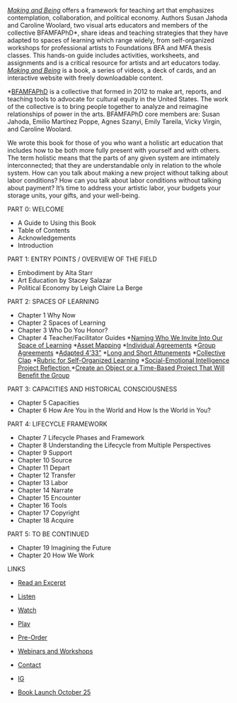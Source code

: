 [_Making and Being_](https://store.pioneerworks.org/products/making-and-being) offers a framework for teaching art that emphasizes contemplation, collaboration, and political economy. Authors Susan Jahoda and Caroline Woolard, two visual arts educators and members of the collective BFAMFAPhD*, share ideas and teaching strategies that they have adapted to spaces of learning which range widely, from self-organized workshops for professional artists to Foundations BFA and MFA thesis classes. This hands-on guide includes activities, worksheets, and assignments and is a critical resource for artists and art educators today. [_Making and Being_](https://store.pioneerworks.org/products/making-and-being) is a book, a series of videos, a deck of cards, and an interactive website with freely downloadable content. 

*[BFAMFAPhD](http://bfamfaphd.com) is a collective that formed in 2012 to make art, reports, and teaching tools to advocate for cultural equity in the United States. The work of the collective is to bring people together to analyze and reimagine relationships of power in the arts. BFAMFAPhD core members are: Susan Jahoda, Emilio Martínez Poppe, Agnes Szanyi, Emily Tareila, Vicky Virgin, and Caroline Woolard. 


We wrote this book for those of you who want a holistic art education that includes how to be both more fully present with yourself and with others. The term holistic means that the parts of any given system are intimately interconnected; that they are understandable only in relation to the whole system. How can you talk about making a new project without talking about labor conditions? How can you talk about labor conditions without talking about payment? It’s time to address your artistic labor, your budgets your storage units, your gifts, and your well-being.


PART 0: WELCOME
 
 * A Guide to Using this Book
 * Table of Contents 
 * Acknowledgements  
 * Introduction  
 
PART 1: ENTRY POINTS / OVERVIEW OF THE FIELD

* Embodiment by Alta Starr
* Art Education by Stacey Salazar
* Political Economy by Leigh Claire La Berge
 
PART 2: SPACES OF LEARNING
* Chapter 1	Why Now
* Chapter 2	Spaces of Learning 
* Chapter 3	Who Do You Honor? 
* Chapter 4	Teacher/Facilitator Guides
    *[Naming Who We Invite Into Our Space of Learning](http://bfamfaphd.com/wp-content/uploads/2019/08/Naming-Who-We-Invite-Into-Our-Space-of-Learning-draft-excerpt-Making-and-Being-Woolard-Jahoda.pdf)
    *[Asset Mapping](http://bfamfaphd.com/wp-content/uploads/2019/08/Asset-Mapping-draft-excerpt-from-Making-an-Being.pdf)
    *[Individual Agreements](http://bfamfaphd.com/wp-content/uploads/2019/08/Asset-Mapping-draft-excerpt-from-Making-an-Being.pdf)
    *[Group Agreements](http://bfamfaphd.com/wp-content/uploads/2019/08/Group-Agreements-draft-excerpt-from-Making-an-Being-Woolard-Jahoda.pdf)
    *[Adapted 4’33”](http://bfamfaphd.com/wp-content/uploads/2019/08/433-draft-excerpt-from-Making-an-Being-Woolard-Jahoda.pdf)
    *[Long and Short Attunements](http://bfamfaphd.com/wp-content/uploads/2019/08/Long-and-Short-Attunement-draft-excerpt-from-Making-an-Being-Woolard-Jahoda.pdf)
    *[Collective Clap](http://bfamfaphd.com/wp-content/uploads/2019/08/Collective-Clap-draft-excerpt-from-Making-an-Being-Woolard-Jahoda.pdf)
    *[Rubric for Self-Organized Learning](http://bfamfaphd.com/wp-content/uploads/2019/08/Rubric-for-Self-Organized-Learning-draft-excerpt-from-Making-an-Being-Woolard-Jahoda.pdf)
    *[Social-Emotional Intelligence Project Reflection ](http://bfamfaphd.com/wp-content/uploads/2019/08/Social-Emotional-Intelligence-Reflection-draft-excerpt-from-Making-an-Being-Woolard-Jahoda.pdf)
    *[Create an Object or a Time-Based Project That Will Benefit the Group ](http://bfamfaphd.com/wp-content/uploads/2019/08/What-does-this-classroom-want-excerpt-assignment-Making-and-Being-Woolard-Jahoda.pdf)

PART 3: CAPACITIES AND HISTORICAL CONSCIOUSNESS
* Chapter 5	Capacities
* Chapter 6	How Are You in the World and How Is the World in You? 

PART 4: LIFECYCLE FRAMEWORK
* Chapter 7	Lifecycle Phases and Framework
* Chapter 8	Understanding the Lifecycle from Multiple Perspectives  
* Chapter 9     Support
* Chapter 10	Source
* Chapter 11	Depart
* Chapter 12	Transfer
* Chapter 13	Labor
* Chapter 14	Narrate
* Chapter 15	Encounter
* Chapter 16	Tools
* Chapter 17	Copyright
* Chapter 18	Acquire
 
PART 5: TO BE CONTINUED
* Chapter 19	Imagining the Future
* Chapter 20	How We Work


LINKS

* [Read an Excerpt](http://bfamfaphd.com/wp-content/uploads/2017/01/makingandbeing-digitalPDF.pdf)
* [Listen](http://badatsports.com/?s=bfamfaphd)
* [Watch](https://vimeo.com/bfamfaphd)
* [Play](http://bfamfaphd.com/cards/)
* [Pre-Order](https://store.pioneerworks.org/products/making-and-being)
* [Webinars and Workshops](https://docs.google.com/forms/d/e/1FAIpQLScnQOXXKfHIMhmjesL78RqXhSmZVMj5rdw0hfmBi3dFJQJ8pQ/viewform?usp=sf_link)
* [Contact](mailto:info@bfamfaphd.com?subject=MakingandBeing)
* [IG](https://www.instagram.com/makingandbeing/)


* [Book Launch October 25](https://www.hauserwirth.com/stories/23276-making-conversations-art-pedagogy)


